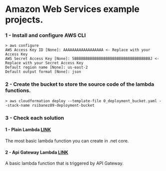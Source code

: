 # Amazon Web Services example projects.

### 1 - Install and configure AWS CLI
```
> aws configure
AWS Access Key ID [None]: AAAAAAAAAAAAAAAAAA <- Replace with your Access Key
AWS Secret Access Key [None]: 5BBBBBBBBBBBBBBBBBBBBBBBBBBBBBBBBBBJ <- Replace with your Secret Access Key
Default region name [None]: us-east-2
Default output format [None]: json
```

### 2 - Create the bucket to store the source code of the lambda functions.
```
> aws cloudformation deploy --template-file 0_deployment_bucket.yaml --stack-name rsibanez89-deployment-bucket
```

### 3 - Check each solution

#### 1 - Plain Lambda [LINK](../PlainLambda)
The most basic lambda function you can create in .net core.

#### 2 - Api Gateway Lambda [LINK](../ApiGatewayLambda)
A basic lambda function that is triggered by API Gateway.